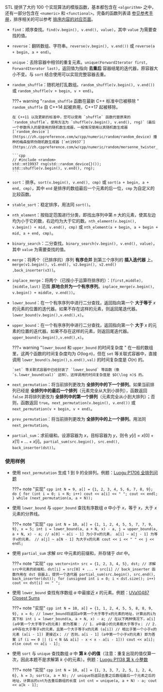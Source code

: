 STL 提供了大约 100 个实现算法的模版函数，基本都包含在 `<algorithm>` 之中，还有一部分包含在 `<numeric>` 和 `<functional>`。完备的函数列表请 [参见参考手册](https://zh.cppreference.com/w/cpp/algorithm)，排序相关的可以参考 [排序内容的对应页面](../../basic/stl-sort.md)。

-   `find`：顺序查找。`find(v.begin(), v.end(), value)`，其中 `value` 为需要查找的值。

-   `reverse`：翻转数组、字符串。`reverse(v.begin(), v.end())` 或 `reverse(a + begin, a + end)`。

-   `unique`：去除容器中相邻的重复元素。`unique(ForwardIterator first, ForwardIterator last)`，返回值为指向 **去重后** 容器结尾的迭代器，原容器大小不变。与 `sort` 结合使用可以实现完整容器去重。

-   `random_shuffle`：随机地打乱数组。`random_shuffle(v.begin(), v.end())` 或 `random_shuffle(v + begin, v + end)`。

    ???+ warning "`random_shuffle` 函数在最新 C++ 标准中已被移除 "
        `random_shuffle` 自 C++14 起被弃用，C++17 起被移除。
        
        在 C++11 以及更新的标准中，您可以使用 `shuffle` 函数代替原来的 `random_shuffle`。使用方法为 `shuffle(v.begin(), v.end(), rng)`（最后一个参数传入的是使用的随机数生成器，一般情况使用以真随机数生成器 [`random_device`](https://zh.cppreference.com/w/cpp/numeric/random/random_device) 播种的梅森旋转伪随机数生成器 [`mt19937`](https://zh.cppreference.com/w/cpp/numeric/random/mersenne_twister_engine)）。
        
        ```cpp
        // #include <random>
        std::mt19937 rng(std::random_device{}());
        std::shuffle(v.begin(), v.end(), rng);
        ```

-   `sort`：排序。`sort(v.begin(), v.end(), cmp)` 或 `sort(a + begin, a + end, cmp)`，其中 `end` 是排序的数组最后一个元素的后一位，`cmp` 为自定义的比较函数。

-   `stable_sort`：稳定排序，用法同 `sort()`。

-   `nth_element`：按指定范围进行分类，即找出序列中第 $n$ 大的元素，使其左边均为小于它的数，右边均为大于它的数。`nth_element(v.begin(), v.begin() + mid, v.end(), cmp)` 或 `nth_element(a + begin, a + begin + mid, a + end, cmp)`。

-   `binary_search`：二分查找。`binary_search(v.begin(), v.end(), value)`，其中 `value` 为需要查找的值。

-   `merge`：将两个（已排序的）序列 **有序合并** 到第三个序列的 **插入迭代器** 上。`merge(v1.begin(), v1.end(), v2.begin(), v2.end() ,back_inserter(v3))`。

-   `inplace_merge`：将两个（已按小于运算符排序的）：`[first,middle), [middle,last)` 范围 **原地合并为一个有序序列**。`inplace_merge(v.begin(), v.begin() + middle, v.end())`。

-   `lower_bound`：在一个有序序列中进行二分查找，返回指向第一个 **大于等于**  $x$ 的元素的位置的迭代器。如果不存在这样的元素，则返回尾迭代器。`lower_bound(v.begin(),v.end(),x)`。

-   `upper_bound`：在一个有序序列中进行二分查找，返回指向第一个 **大于**  $x$ 的元素的位置的迭代器。如果不存在这样的元素，则返回尾迭代器。`upper_bound(v.begin(),v.end(),x)`。

    ???+ warning "`lower_bound` 和 `upper_bound` 的时间复杂度 "
        在一般的数组里，这两个函数的时间复杂度均为 $O(\log n)$，但在 `set` 等关联式容器中，直接调用 `lower_bound(s.begin(),s.end(),val)` 的时间复杂度是 $O(n)$ 的。
        
        `set` 等关联式容器中已经封装了 `lower_bound` 等函数（像 `s.lower_bound(val)` 这样），这样调用的时间复杂度是 $O(\log n)$ 的。

-   `next_permutation`：将当前排列更改为 **全排列中的下一个排列**。如果当前排列已经是 **全排列中的最后一个排列**（元素完全从大到小排列），函数返回 `false` 并将排列更改为 **全排列中的第一个排列**（元素完全从小到大排列）；否则，函数返回 `true`。`next_permutation(v.begin(), v.end())` 或 `next_permutation(v + begin, v + end)`。

-   `prev_permutation`：将当前排列更改为 **全排列中的上一个排列**。用法同 `next_permutation`。

-   `partial_sum`：求前缀和。设源容器为 $x$，目标容器为 $y$，则令 $y[i]=x[0]+x[1]+\dots+x[i]$。`partial_sum(src.begin(), src.end(), back_inserter(dst))`。

### 使用样例

-   使用 `next_permutation` 生成 $1$ 到 $9$ 的全排列。例题：[Luogu P1706 全排列问题](https://www.luogu.com.cn/problem/P1706)

    ???+ note "实现"
        ```cpp
        int N = 9, a[] = {1, 2, 3, 4, 5, 6, 7, 8, 9};
        do {
          for (int i = 0; i < N; i++) cout << a[i] << " ";
          cout << endl;
        } while (next_permutation(a, a + N));
        ```
-   使用 `lower_bound` 与 `upper_bound` 查找有序数组 $a$ 中小于 $x$，等于 $x$，大于 $x$ 元素的分界线。

    ???+ note "实现"
        ```cpp
        int N = 10, a[] = {1, 1, 2, 4, 5, 5, 7, 7, 9, 9}, x = 5;
        int i = lower_bound(a, a + N, x) - a, j = upper_bound(a, a + N, x) - a;
        // a[0] ~ a[i - 1] 为小于x的元素， a[i] ~ a[j - 1] 为等于x的元素，
        // a[j] ~ a[N - 1] 为大于x的元素
        cout << i << " " << j << endl;
        ```
-   使用 `partial_sum` 求解 $src$ 中元素的前缀和，并存储于 $dst$ 中。

    ???+ note "实现"
        ```cpp
        vector<int> src = {1, 2, 3, 4, 5}, dst;
        // 求解src中元素的前缀和，dst[i] = src[0] + ... + src[i]
        // back_inserter 函数作用在 dst 容器上，提供一个迭代器
        partial_sum(src.begin(), src.end(), back_inserter(dst));
        for (unsigned int i = 0; i < dst.size(); i++) cout << dst[i] << " ";
        ```
-   使用 `lower_bound` 查找有序数组 $a$ 中最接近 $x$ 的元素。例题：[UVa10487 Closest Sums](https://onlinejudge.org/index.php?option=com_onlinejudge&Itemid=8&category=16&page=show_problem&problem=1428)

    ???+ note "实现"
        ```cpp
        int N = 10, a[] = {1, 1, 2, 4, 5, 5, 8, 8, 9, 9}, x = 6;
        // lower_bound将返回a中第一个大于等于x的元素的地址，计算出的i为其下标
        int i = lower_bound(a, a + N, x) - a;
        // 在以下两种情况下，a[i] (a中第一个大于等于x的元素) 即为答案：
        // 1. a中最小的元素都大于等于x；
        // 2. a中存在大于等于x的元素，且第一个大于等于x的元素 (a[i])
        // 相比于第一个小于x的元素 (a[i - 1]) 更接近x；
        // 否则，a[i - 1] (a中第一个小于x的元素) 即为答案
        if (i == 0 || (i < N && a[i] - x < x - a[i - 1]))
          cout << a[i];
        else
          cout << a[i - 1];
        ```
-   使用 `sort` 与 `unique` 查找数组 $a$ 中 **第 $k$ 小的值**（注意：重复出现的值仅算一次，因此本题不是求解第 $k$ 小的元素）。例题：[Luogu P1138 第 k 小整数](https://www.luogu.com.cn/problem/P1138)

    ???+ note "实现"
        ```cpp
        int N = 10, a[] = {1, 3, 3, 7, 2, 5, 1, 2, 4, 6}, k = 3;
        sort(a, a + N);
        // unique将返回去重之后数组最后一个元素之后的地址，计算出的cnt为去重后数组的长度
        int cnt = unique(a, a + N) - a;
        cout << a[k - 1];
        ```
